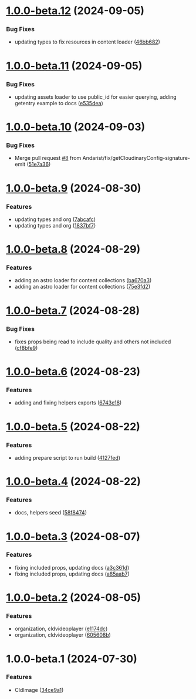 # [1.0.0-beta.12](https://github.com/colbyfayock/astro-cloudinary/compare/v1.0.0-beta.11...v1.0.0-beta.12) (2024-09-05)


### Bug Fixes

* updating types to fix resources in content loader ([46bb682](https://github.com/colbyfayock/astro-cloudinary/commit/46bb68242ab38083077c10943a626701253950b6))

# [1.0.0-beta.11](https://github.com/colbyfayock/astro-cloudinary/compare/v1.0.0-beta.10...v1.0.0-beta.11) (2024-09-05)


### Bug Fixes

* updating assets loader to use public_id for easier querying, adding getentry example to docs ([e535dea](https://github.com/colbyfayock/astro-cloudinary/commit/e535deacfd75341a13c2750b3da09d0630dc7979))

# [1.0.0-beta.10](https://github.com/colbyfayock/astro-cloudinary/compare/v1.0.0-beta.9...v1.0.0-beta.10) (2024-09-03)


### Bug Fixes

* Merge pull request [#8](https://github.com/colbyfayock/astro-cloudinary/issues/8) from Andarist/fix/getCloudinaryConfig-signature-emit ([51e7a36](https://github.com/colbyfayock/astro-cloudinary/commit/51e7a364182a574c1c6f8d45def0189e28266330))

# [1.0.0-beta.9](https://github.com/colbyfayock/astro-cloudinary/compare/v1.0.0-beta.8...v1.0.0-beta.9) (2024-08-30)


### Features

* updating types and org ([7abcafc](https://github.com/colbyfayock/astro-cloudinary/commit/7abcafc0305eb5e960d98eca3cc0f1fdf9e91e74))
* updating types and org ([1837bf7](https://github.com/colbyfayock/astro-cloudinary/commit/1837bf753c8fcee7bffd205dd8c44bd4e5597709))

# [1.0.0-beta.8](https://github.com/colbyfayock/astro-cloudinary/compare/v1.0.0-beta.7...v1.0.0-beta.8) (2024-08-29)


### Features

* adding an astro loader for content collections ([ba670a3](https://github.com/colbyfayock/astro-cloudinary/commit/ba670a3c412a2d9813175d6fd634bba37596b833))
* adding an astro loader for content collections ([75e3fd2](https://github.com/colbyfayock/astro-cloudinary/commit/75e3fd210bea9e5142332cb0ad64ee5e9ab783cb))

# [1.0.0-beta.7](https://github.com/colbyfayock/astro-cloudinary/compare/v1.0.0-beta.6...v1.0.0-beta.7) (2024-08-28)


### Bug Fixes

* fixes props being read to include quality and others not included ([cf8bfe9](https://github.com/colbyfayock/astro-cloudinary/commit/cf8bfe96ba6218eb4a81fe066a32bf5cdb195902))

# [1.0.0-beta.6](https://github.com/colbyfayock/astro-cloudinary/compare/v1.0.0-beta.5...v1.0.0-beta.6) (2024-08-23)


### Features

* adding and fixing helpers exports ([6743e18](https://github.com/colbyfayock/astro-cloudinary/commit/6743e183469c45bd091173993ace15de50d1c9bd))

# [1.0.0-beta.5](https://github.com/colbyfayock/astro-cloudinary/compare/v1.0.0-beta.4...v1.0.0-beta.5) (2024-08-22)


### Features

* adding prepare script to run build ([4127fed](https://github.com/colbyfayock/astro-cloudinary/commit/4127fede242a11749ac825471c51fc7391942060))

# [1.0.0-beta.4](https://github.com/colbyfayock/astro-cloudinary/compare/v1.0.0-beta.3...v1.0.0-beta.4) (2024-08-22)


### Features

* docs, helpers seed ([58f8474](https://github.com/colbyfayock/astro-cloudinary/commit/58f847488cdd780714a1e96f70c9e84671ac47dc))

# [1.0.0-beta.3](https://github.com/colbyfayock/astro-cloudinary/compare/v1.0.0-beta.2...v1.0.0-beta.3) (2024-08-07)


### Features

* fixing included props, updating docs ([a3c361d](https://github.com/colbyfayock/astro-cloudinary/commit/a3c361dd8b325837d469be8e85b2a53e077c2768))
* fixing included props, updating docs ([a85aab7](https://github.com/colbyfayock/astro-cloudinary/commit/a85aab72e8709d305981b69c8ac006e0c26623e6))

# [1.0.0-beta.2](https://github.com/colbyfayock/astro-cloudinary/compare/v1.0.0-beta.1...v1.0.0-beta.2) (2024-08-05)


### Features

* organization, cldvideoplayer ([e1174dc](https://github.com/colbyfayock/astro-cloudinary/commit/e1174dca6bfd68676b12c335e05294fa63925d06))
* organization, cldvideoplayer ([605608b](https://github.com/colbyfayock/astro-cloudinary/commit/605608b9b320620a25423221288e28f01072ee5a))

# 1.0.0-beta.1 (2024-07-30)


### Features

* CldImage ([34ce9a1](https://github.com/colbyfayock/astro-cloudinary/commit/34ce9a184a4bf2fe55427a67eeb1016acf565354))
